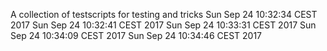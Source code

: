 A collection of testscripts for testing and tricks
Sun Sep 24 10:32:34 CEST 2017
Sun Sep 24 10:32:41 CEST 2017
Sun Sep 24 10:33:31 CEST 2017
Sun Sep 24 10:34:09 CEST 2017
Sun Sep 24 10:34:46 CEST 2017
